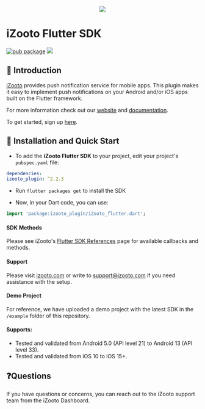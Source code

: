 <p align="center">
	<img src="https://user-images.githubusercontent.com/60651012/129727793-bc8b8f01-b317-4f1c-bace-c6882b86bff7.png">
</p>

# iZooto Flutter SDK
[![pub package](https://img.shields.io/pub/v/izooto_plugin.svg)](https://pub.dev/packages/izooto_plugin)
<a href="https://github.com/iZooto-App-Push/iZooto_flutter_plugin/releases">
    <img src="https://img.shields.io/github/v/release/iZooto-App-Push/iZooto_flutter_plugin.svg" />
</a>

## 👋 Introduction
[iZooto](https://www.izooto.com) provides push notification service for mobile apps. This plugin makes it easy to implement push notifications on your Android and/or iOS apps built on the Flutter framework.

For more information check out our [website](https://www.izooto.com/ "iZooto")  and  [documentation](https://help.izooto.com/docs/flutter-sdk-setup "Flutter SDK Setup").

To get started, sign up [here](https://panel.izooto.com/).

## 🚀 Installation and Quick Start

- To add the **iZooto Flutter SDK** to your project, edit your project's `pubspec.yaml` file:

```yaml
dependencies:
izooto_plugin: ^2.2.3
```

- Run `flutter packages get` to install the SDK

- Now, in your Dart code, you can use:

```dart
import 'package:izooto_plugin/iZooto_flutter.dart';
```

#### SDK Methods

Please see iZooto's [Flutter SDK References](https://help.izooto.com/docs/flutter-sdk) page for available callbacks and methods.

#### Support

Please visit [izooto.com](https://www.izooto.com) or write to [support@izooto.com](mailto:support@izooto.com) if you need assistance with the setup.

#### Demo Project

For reference, we have uploaded a demo project with the latest SDK in the <code>/example</code> folder of this repository.

#### Supports:

* Tested and validated from Android 5.0 (API level 21) to Android 13 (API level 33).
* Tested and validated from iOS 10 to iOS 15+.


## ❓Questions

 If you have questions or concerns, you can reach out to the iZooto support team from the iZooto Dashboard.


